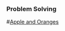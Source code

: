 ### Problem Solving
#[Apple and Oranges](https://www.hackerrank.com/challenges/apple-and-orange/problem)